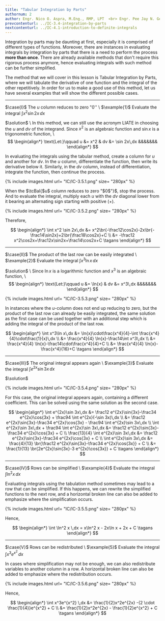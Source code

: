```yaml
---
title: "Tabular Integration by Parts"
authornum: 2
author: Engr. Nico O. Aspra, M.Eng., RMP, LPT  <br> Engr. Pee Jay N. Gealone
prevcontenturl: ../IC-3.4-integration-by-parts
nextcontenturl: ../IC-4.1-introduction-to-definite-integrals
---
```



Integration by parts may be daunting at first, especially it is comprised of different types of functions. 
Moreover, there are instances in evaluating integrals by integration by parts that there is a need to perform the process **more than once**. 
There are already available methods that don't require this rigorous process anymore, hence evaluating integrals with such method can be further simplified.

The method that we will cover in this lesson is Tabular Integration by Parts, where we will tabulate the derivative of one function and the integral of the other repetitively. In order for us to make a good use of this method, let us have several examples that will show the different possible cases.

---
$\case{I}$ The $u$ column reduces to zero "$0$'' \\
$\example{1}$ 
Evaluate the integral $\int x^2 \sin 2x\,dx$

$\solution$ \\
In this method, we can still use the acronym LIATE in choosing the $u$ and $dv$ of the integrand. Since $x^2$ is an algebraic function and $\sin x$ is a trigonometric function, \\
$$
\begin{align*}
	\text{Let:}\qquad u &= x^2 &  dv &= \sin 2x\,dx &&&&&&&
\end{align*}
$$

In evaluating the integrals using the tabular method, create a column for $u$ and another for $dv$.
In the $u$ column, differentiate the function, then write its derivative below it. Similarly, in the $dv$ column, instead of differentiation, integrate the function, then continue the process.

{% include images.html 
    url= "IC/IC-3.5.1.png" 
    size= "280px"
%}



When the $\tcBal{$u$ column reduces to zero "$0$"}$, stop the process. And to evaluate the integral, multiply each $u$ with the $dv$ diagonal lower from it bearing an alternating sign starting with positive ($+$).

{% include images.html 
    url= "IC/IC-3.5.2.png" 
    size= "280px"
%}

Therefore,

$$
\begin{align*}
	\int x^2 \sin 2x\,dx &= x^2\br{-\frac12\cos2x}-2x\br{-\frac14\sin2x}+2\br{\frac18\cos2x}+C \\
	&= -\frac12 x^2\cos2x+\frac12x\sin2x+\frac14\cos2x+C		\tagans
\end{align*}
$$



---

$\case{II}$ The product of the last row can be easily integrated \\
$\example{2}$
Evaluate the integral $\int x^3\ln x\,dx$

$\solution$ \\
Since $\ln x$ is a logarithmic function and $x^3$ is an algebraic function, \\
$$
\begin{align*}
	\text{Let:}\qquad u &= \ln{x} &  dv &= x^3\,dx &&&&&&&
\end{align*}
$$


{% include images.html 
    url= "IC/IC-3.5.3.png" 
    size= "280px"
%}



In instances where the $u$-column does not end up reducing to zero, but the product of the last row can already be easily integrated, the same solution as the first case can be used together with an additional step which is adding the integral of the product of the last row.

$$
\begin{align*}
	\int x^3\ln x\,dx &= \ln{x}\cdot\frac{x^4}{4}-\int \frac{x^4}{4}\cdot\frac{1}{x}\,dx \\
	&= \frac{x^4}{4} \ln{x}-\frac14\int x^3\,dx \\
	&= \frac{x^4}{4} \ln{x}-\frac14\cdot\frac{x^4}{4}+C \\
	&= \frac{x^4}{4} \ln{x}-\frac{x^4}{16}+C		\tagans
\end{align*}
$$







---
$\case{III}$ The original integral appears again \\
$\example{3}$
Evaluate the integral $\int e^{2x}\sin 3x\,dx$

$\solution$

{% include images.html 
    url= "IC/IC-3.5.4.png" 
    size= "280px"
%}

For this case, the original integral appears again, containing a different coefficient. This can be solved using the same solution as the second case.

$$
\begin{align*}
	\int e^{2x}\sin 3x\,dx &= \frac12 e^{2x}\sin{3x}-\frac34 e^{2x}\cos{3x} + \frac94 \int e^{2x}(-\sin 3x)\,dx \\
	&= \frac12 e^{2x}\sin{3x}-\frac34 e^{2x}\cos{3x} - \frac94 \int e^{2x}\sin 3x\,dx \\
	\int e^{2x}\sin 3x\,dx + \frac94 \int e^{2x}\sin 3x\,dx &= \frac12 e^{2x}\sin{3x}-\frac34 e^{2x}\cos{3x} + C \\
	\frac{13}{4} \int e^{2x}\sin 3x\,dx &= \frac12 e^{2x}\sin{3x}-\frac34 e^{2x}\cos{3x} + C \\
	\int e^{2x}\sin 3x\,dx &= \frac{4}{13} \br{\frac12 e^{2x}\sin{3x}-\frac34 e^{2x}\cos{3x}} + C \\
	&= \frac{1}{13} \br{2e^{2x}\sin{3x}-3 e^{2x}\cos{3x}} + C		\tagans
\end{align*}
$$








---
$\case{IV}$ Rows can be simplified \\
$\example{4}$
Evaluate the integral $\int \ln^2x\,dx$


Evaluating integrals using the tabulation method sometimes may lead to a row that can be simplified. If this happens, we can rewrite the simplified functions to the next row, and a horizontal broken line can also be added to emphasize where the simplification occurs.




{% include images.html 
    url= "IC/IC-3.5.5.png" 
    size= "280px"
%}


Hence,

$$
\begin{align*}
	\int \ln^2 x \,dx = x\ln^2 x - 2x\ln x + 2x + C		\tagans
\end{align*}	
$$




---
$\case{V}$ Rows can be redistributed \\
$\example{5}$
Evaluate the integral $\int x^3e^{x^2}\,dx$


In cases where simplification may not be enough, we can also redistribute variables to another column in a row. A horizontal broken line can also be added to emphasize where the redistribution occurs.





{% include images.html 
    url= "IC/IC-3.5.6.png" 
    size= "280px"
%}




Hence,

$$
\begin{align*}
	\int x^3e^{x^2} \,dx &= \frac{1}{2}x^2e^{2x} -{2 \cdot \frac{1}{4}}e^{x^2} + C \\
	&= \frac{1}{2}x^2e^{2x} - \frac{1}{2}e^{x^2} + C	\tagans
\end{align*}
$$